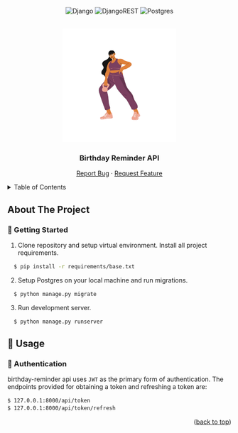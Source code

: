 <div id="top"></div>
<div align="center">

  ![Django](https://img.shields.io/badge/django-%23092E20.svg?style=for-the-badge&logo=django&logoColor=white)
  ![DjangoREST](https://img.shields.io/badge/DJANGO-REST-ff1709?style=for-the-badge&logo=django&logoColor=white&color=ff1709&labelColor=gray)
  ![Postgres](https://img.shields.io/badge/postgres-%23316192.svg?style=for-the-badge&logo=postgresql&logoColor=white)
</div>

<br />
<div align="center">
  <a href="">
    <img src="images/hero.png" alt="Logo" width="256" height="256">
  </a>

<h3 align="center">Birthday Reminder API</h3>

  <p align="center">
    <a href="">Report Bug</a>
    ·
    <a href="">Request Feature</a>
  </p>
</div>

<details>
  <summary>Table of Contents</summary>
  <ol>
    <li>
      <a href="#about-the-project">About The Project</a>
    </li>
    <li>
      <a href="#getting-started">Getting Started</a>
      <ul>
        <li><a href="#prerequisites">Prerequisites</a></li>
        <li><a href="#installation">Installation</a></li>
      </ul>
    </li>
    <li><a href="#usage">Usage</a></li>
    <ul>
        <li><a href="#prerequisites">Authentication</a></li>
    </ul>

  </ol>
</details>

## About The Project
### 🚀 Getting Started

1. Clone repository and setup virtual environment. Install all project requirements.
```sh
  $ pip install -r requirements/base.txt
```

2. Setup Postgres on your local machine and run migrations.
```sh
  $ python manage.py migrate
```

3. Run development server.
```sh
  $ python manage.py runserver
```

## 💯 Usage

### 🔑 Authentication 

birthday-reminder api uses `JWT` as the primary form of authentication. 
The endpoints provided for obtaining a token and refreshing a token are:
```sh
$ 127.0.0.1:8000/api/token
$ 127.0.0.1:8000/api/token/refresh
```
<p align="right">(<a href="#top">back to top</a>)</p>